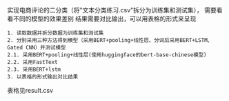 实现电商评论的二分类（将"文本分类练习.csv"拆分为训练集和测试集），
需要看看不同的模型的效果差别
结果需要对比输出，可以用表格的形式来呈现
    
    1. 读取数据并拆分数据为训练集和测试集
    2. 分别采用三种方法得到模型（采用BERT+pooling+线性层、分词后采用BERT+LSTM、Gated CNN）并测试模型
    2.1. 采用BERT+pooling+线性层(使用huggingface的bert-base-chinese模型)
    2.2. 采用FastText
    2.3. 采用BERT+lstm
    3. 以表格的形式输出对比结果

表格见result.csv